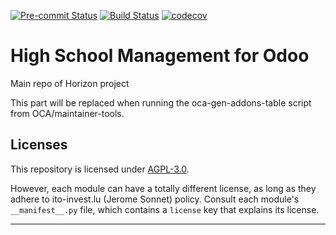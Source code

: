 
<!-- /!\ Non OCA Context : Set here the badge of your runbot / runboat instance. -->
[![Pre-commit Status](https://github.com/ito-invest-lu/horizon/actions/workflows/pre-commit.yml/badge.svg?branch=16.0)](https://github.com/ito-invest-lu/horizon/actions/workflows/pre-commit.yml?query=branch%3A16.0)
[![Build Status](https://github.com/ito-invest-lu/horizon/actions/workflows/test.yml/badge.svg?branch=16.0)](https://github.com/ito-invest-lu/horizon/actions/workflows/test.yml?query=branch%3A16.0)
[![codecov](https://codecov.io/gh/ito-invest-lu/horizon/branch/16.0/graph/badge.svg)](https://codecov.io/gh/ito-invest-lu/horizon)
<!-- /!\ Non OCA Context : Set here the badge of your translation instance. -->

<!-- /!\ do not modify above this line -->

# High School Management for Odoo

Main repo of Horizon project

<!-- /!\ do not modify below this line -->

<!-- prettier-ignore-start -->

[//]: # (addons)

This part will be replaced when running the oca-gen-addons-table script from OCA/maintainer-tools.

[//]: # (end addons)

<!-- prettier-ignore-end -->

## Licenses

This repository is licensed under [AGPL-3.0](LICENSE).

However, each module can have a totally different license, as long as they adhere to ito-invest.lu (Jerome Sonnet)
policy. Consult each module's `__manifest__.py` file, which contains a `license` key
that explains its license.

----
<!-- /!\ Non OCA Context : Set here the full description of your organization. -->
